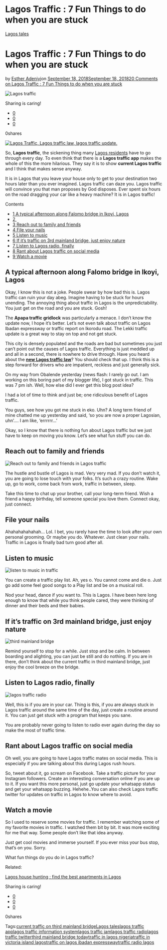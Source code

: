 # Lagos Traffic : 7 Fun Things to do when you are stuck

[Lagos tales](https://estheradeniyi.com/category/lagos-tales/)
# Lagos Traffic : 7 Fun Things to do when you are stuck

by [Esther Adeniyi](https://estheradeniyi.com/author/esther-adeniyi/)on [September 18, 2018September 18, 2018](https://estheradeniyi.com/lagos-traffic/)[20 Comments on Lagos Traffic : 7 Fun Things to do when you are stuck](https://estheradeniyi.com/lagos-traffic/#comments)

![Lagos traffic](images\Reach-out-to-family-and-friends-in-Lagos-traffic.jpg)

Sharing is caring!

- [0](https://www.facebook.com/sharer/sharer.php?u=https%3A%2F%2Festheradeniyi.com%2Flagos-traffic%2F&amp;t=Lagos%20Traffic%20%3A%207%20Fun%20Things%20to%20do%20when%20you%20are%20stuck)
- [0](https://twitter.com/intent/tweet?text=Lagos%20Traffic%20%3A%207%20Fun%20Things%20to%20do%20when%20you%20are%20stuck&amp;url=https%3A%2F%2Festheradeniyi.com%2Flagos-traffic%2F)
- [0](#)

0shares

[![Lagos Traffic, Lagos traffic law, lagos traffic update.](images\Lagostrafficimages.jpg)](images\Lagostrafficimages.jpg)

So, **Lagos traffic**, the sickening thing many [Lagos residents](https://estheradeniyi.com/lagos-danfo-buses/) have to go through every day. To even think that there is a **Lagos traffic app** makes the whole of this the more hilarious. They say it is to show **current Lagos traffic** and I think that makes sense anyway.

It is in Lagos that you leave your house only to get to your destination two hours later than you ever imagined. Lagos traffic can daze you. Lagos traffic will convince you that man proposes by God disposes. Ever spent six hours on the road dragging your car like a heavy machine? It is in Lagos traffic!

Contents

- [1 A typical afternoon along Falomo bridge in Ikoyi, Lagos](#A_typical_afternoon_along_Falomo_bridge_in_Ikoyi_Lagos)
- [2 &#xFEFF;](#i)
- [3 Reach out to family and friends](#Reach_out_to_family_and_friends)
- [4 File your nails](#File_your_nails)
- [5 Listen to music](#Listen_to_music)
- [6 If it&#x2019;s traffic on 3rd mainland bridge, just enjoy nature](#If_it8217s_traffic_on_3rd_mainland_bridge_just_enjoy_nature)
- [7 Listen to Lagos radio, finally](#Listen_to_Lagos_radio_finally)
- [8 Rant about Lagos traffic on social media](#Rant_about_Lagos_traffic_on_social_media)
- [9 Watch a movie](#Watch_a_movie)

## A typical afternoon along Falomo bridge in Ikoyi, Lagos

Okay, I know this is not a joke. People swear by how bad this is. Lagos traffic can ruin your day abeg. Imagine having to be stuck for hours unending. The annoying thing about traffic in Lagos is the unpredictability. You just get on the road and you are stuck. Gosh!

The **Apapa traffic gridlock** was particularly a menace. I don&#x2019;t know the update now, I hope it&#x2019;s better. Let&#x2019;s not even talk about traffic on Lagos Ibadan expressway or traffic report on Ikorodu road. The Lekki traffic update is a great way to stay on top and not get stuck.

This city is densely populated and the roads are bad but sometimes you just can&#x2019;t point out the causes of Lagos traffic. Everything is just meddled up and all in a second, there is nowhere to drive through. Have you heard about the [**new Lagos traffic law**](http://thenationonlineng.net/thenewroadtrafficlaw.pdf)? You should check that up. I think this is a step forward for drivers who are impatient, reckless and just generally sick.

On my way from Obalende yesterday (news flash: I rarely go out. I am working on this boring part of my blogger life), I got stuck in traffic. This was 7 pm ish. Well, how else did I ever get this blog post idea?

I had a lot of time to think and just be; one ridiculous benefit of Lagos traffic.

You guys, see how you got me stuck in eko. Uhn? A long term friend of mine chatted me up yesterday and said, &#x2018;so you are now a proper Lagosian, uhn&#x2019;&#x2026;. I am like, &#x2018;errrrrr&#x2026;&#x2019;

Okay, so I know that there is nothing fun about Lagos traffic but we just have to keep on moving you know. Let&#x2019;s see what fun stuff you can do.

## Reach out to family and friends

![Reach out to family and friends in Lagos traffic](images\Reach-out-to-family-and-friends-in-Lagos-traffic.jpg)

The hustle and bustle of Lagos is mad. Very very mad. If you don&#x2019;t watch it, you are going to lose touch with your folks. It&#x2019;s such a crazy routine. Wake up, go to work, come back from work, traffic in between, sleep.

Take this time to chat up your brother, call your long-term friend. Wish a friend a happy birthday, tell someone special you love them. Connect okay, just connect.

## File your nails

Ahahahahahahah&#x2026; Lol. I bet, you rarely have the time to look after your own personal grooming. Or maybe you do. Whatever. Just clean your nails. Traffic in Lagos is finally bad turn good after all.

## Listen to music

![listen to music in traffic](images\listen-to-music-in-traffic.jpeg)

You can create a traffic play list. Ah, yes o. You cannot come and die o. Just go add some feel good songs to a Play list and be on a musical roll.

Nod your head, dance if you want to. This is Lagos. I have been here long enough to know that while you think people cared, they were thinking of dinner and their beds and their babies.

## If it&#x2019;s traffic on 3rd mainland bridge, just enjoy nature

![third mainland bridge](images\third-mainland-bridge.jpeg)

Remind yourself to stop for a while. Just stop and be calm. In between boarding and alighting, you can just be still and do nothing. If you are in there, don&#x2019;t think about the current traffic in third mainland bridge, just enjoy the cool breeze on the bridge.

## Listen to Lagos radio, finally

![lagos traffic radio](images\lagos-traffic-radio.jpeg)

Well, this is if you are in your car. Thing is this, if you are always stuck in Lagos traffic around the same time of the day, just create a routine around it. You can just get stuck with a program that keeps you sane.

You are probably never going to listen to radio ever again during the day so make the most of traffic time.

## Rant about Lagos traffic on social media

Oh well, you are going to have Lagos traffic mates on social media. This is especially if you are talking about this during Lagos rush hours.

So, tweet about it, go scream on Facebook. Take a traffic picture for your Instagram followers. Create an interesting conversation online if you are up to it. If you want this more personal, just go update your whatsapp status and get your whatsapp buzzing. Hehehe..You can also check Lagos traffic twitter for updates on traffic in Lagos to know where to avoid.

## Watch a movie

So I used to reserve some movies for traffic. I remember watching some of my favorite movies in traffic. I watched them bit by bit. It was more exciting for me that way. Some people don&#x2019;t like that idea anyway.

Just get cool movies and immerse yourself. If you ever miss your bus stop, that&#x2019;s on you. Sorry.

What fun things do you do in Lagos traffic?

Related:

[Lagos house hunting : find the best apartments in Lagos](https://estheradeniyi.com/how-to-find-good-apartment-in-lagos/)

Sharing is caring!

- [0](https://www.facebook.com/sharer/sharer.php?u=https%3A%2F%2Festheradeniyi.com%2Flagos-traffic%2F&amp;t=Lagos%20Traffic%20%3A%207%20Fun%20Things%20to%20do%20when%20you%20are%20stuck)
- [0](https://twitter.com/intent/tweet?text=Lagos%20Traffic%20%3A%207%20Fun%20Things%20to%20do%20when%20you%20are%20stuck&amp;url=https%3A%2F%2Festheradeniyi.com%2Flagos-traffic%2F)
- [0](#)

0shares

Tags:[current traffic on third mainland bridge](https://estheradeniyi.com/tag/current-traffic-on-third-mainland-bridge/)[Lagos tales](https://estheradeniyi.com/tag/lagos-tales/)[lagos traffic app](https://estheradeniyi.com/tag/lagos-traffic-app/)[lagos traffic information system](https://estheradeniyi.com/tag/lagos-traffic-information-system/)[lagos traffic jam](https://estheradeniyi.com/tag/lagos-traffic-jam/)[lagos traffic radio](https://estheradeniyi.com/tag/lagos-traffic-radio/)[lagos traffic twitter](https://estheradeniyi.com/tag/lagos-traffic-twitter/)[third mainland bridge today](https://estheradeniyi.com/tag/third-mainland-bridge-today/)[traffic in lagos nigeria](https://estheradeniyi.com/tag/traffic-in-lagos-nigeria/)[traffic in victoria island lagos](https://estheradeniyi.com/tag/traffic-in-victoria-island-lagos/)[traffic on lagos ibadan expressway](https://estheradeniyi.com/tag/traffic-on-lagos-ibadan-expressway/)[traffic radio lagos](https://estheradeniyi.com/tag/traffic-radio-lagos/)